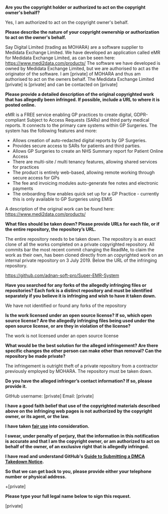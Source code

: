 **Are you the copyright holder or authorized to act on the copyright owner's behalf?**

Yes, I am authorized to act on the copyright owner's behalf.

**Please describe the nature of your copyright ownership or authorization to act on the owner's behalf.**

Say Digital Limited (trading as MOHARA) are a software supplier to Medidata Exchange Limited. We have developed an application called eMR for Medidata Exchange Limited, as can be seen here: https://www.medi2data.com/products/
The software we have developed is owned by Medidata Exchange Limited, but we are authorised to act as the originator of the software. I am [private] of MOHARA and thus am authorised to act on the owners behalf.
The Medidata Exchange Limited [private] is [private] and can be contacted on [private]

**Please provide a detailed description of the original copyrighted work that has allegedly been infringed. If possible, include a URL to where it is posted online.**

eMR is a FREE service enabling GP practices to create digital, GDPR-compliant Subject to Access Requests (SARs) and third party medical reports. It connects to the primary care systems within GP Surgeries. The system has the following features and more:  
- Allows creation of auto-redacted digital reports by GP Surgeries.  
- Provides secure access to SARs for patients and third parties.  
- Allows GP Surgeries to create an NHS Summary report for Patient Online Access  
- There are multi-site / multi tenancy features, allowing shared services for practices  
- The product is entirely web-based, allowing remote working through secure access for GPs  
- The fee and invoicing modules auto-generate fee notes and electronic payments  
- The onboarding flow enables quick set up for a GP Practice - currently this is only available to GP Surgeries using EMIS  

A description of the original work can be found here: https://www.medi2data.com/products/

**What files should be taken down? Please provide URLs for each file, or if the entire repository, the repository’s URL.**

The entire repository needs to be taken down. The repository is an exact clone of all the works completed on a private copyrighted repository. All commits bar the most recent commit changing the ReadMe, to claim the work as their own, has been cloned directly from an copyrighted work on an internal private repository on 3 July 2019. Below the URL of the infringing repository.

https://github.com/adnan-soft-pro/Super-EMR-System

**Have you searched for any forks of the allegedly infringing files or repositories? Each fork is a distinct repository and must be identified separately if you believe it is infringing and wish to have it taken down.**

We have not identified or found any forks of the repository

**Is the work licensed under an open source license? If so, which open source license? Are the allegedly infringing files being used under the open source license, or are they in violation of the license?**

The work is not licensed under an open source license

**What would be the best solution for the alleged infringement? Are there specific changes the other person can make other than removal? Can the repository be made private?**

The infringement is outright theft of a private repository from a contractor previously employed by MOHARA. The repository must be taken down.

**Do you have the alleged infringer’s contact information? If so, please provide it.**

GitHub username: [private]
Email: [private]

**I have a good faith belief that use of the copyrighted materials described above on the infringing web pages is not authorized by the copyright owner, or its agent, or the law.**

**I have taken <a href="https://www.lumendatabase.org/topics/22">fair use</a> into consideration.**

**I swear, under penalty of perjury, that the information in this notification is accurate and that I am the copyright owner, or am authorized to act on behalf of the owner, of an exclusive right that is allegedly infringed.**

**I have read and understand GitHub's <a href="https://docs.github.com/articles/guide-to-submitting-a-dmca-takedown-notice/">Guide to Submitting a DMCA Takedown Notice</a>.**

**So that we can get back to you, please provide either your telephone number or physical address.**

+[private]

**Please type your full legal name below to sign this request.**

[private]

